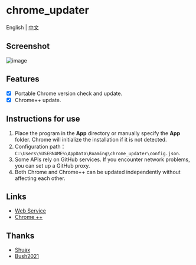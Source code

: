 # chrome_updater

English | [中文](https://github.com/libsgh/chrome_updater/blob/main/README_ZH.md)

## Screenshot
![image](https://github.com/libsgh/chrome_updater/blob/main/doc/2.png?raw=true)

## Features
- [x] Portable Chrome version check and update.
- [x] Chrome++ update.

## Instructions for use
1. Place the program in the **App** directory or manually specify the **App** folder. Chrome will initialize the installation if it is not detected.
2. Configuration path：`C:\Users\%USERNAME%\AppData\Roaming\chrome_updater\config.json`.
3. Some APIs rely on GitHub services. If you encounter network problems, you can set up a GitHub proxy.
4. Both Chrome and Chrome++ can be updated independently without affecting each other.

## Links
- [Web Service](https://chrome.noki.eu.org "https://chrome.noki.eu.org")
- [Chrome ++](https://github.com/Bush2021/chrome_plus "https://github.com/Bush2021/chrome_plus")

## Thanks
- [Shuax](https://github.com/shuax)
- [Bush2021](https://github.com/Bush2021)